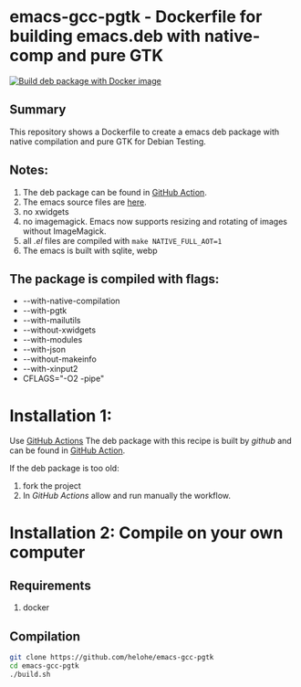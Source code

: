 # emacs-gcc-pgtk - Dockerfile for building emacs.deb with native-comp and pure GTK


[![Build deb package with Docker image](https://github.com/helohe/emacs-gcc-pgtk/actions/workflows/deploy.yml/badge.svg)](https://github.com/helohe/emacs-gcc-pgtk/actions/workflows/deploy.yml)

## Summary
This repository shows a Dockerfile to create a emacs deb package with native compilation and pure GTK for Debian Testing. 

## Notes:
1. The deb package can be found in [GitHub Action](https://github.com/helohe/emacs-gcc-pgtk/actions/workflows/deploy.yml?query=is%3Acompleted).
1. The emacs source files are [here](https://git.savannah.gnu.org/cgit/emacs.git/log/).
1. no xwidgets
1. no imagemagick. Emacs now supports resizing and rotating of images without ImageMagick.
1. all *.el* files are compiled with `make NATIVE_FULL_AOT=1`
1. The emacs is built with sqlite, webp
## The package is compiled with flags:
+ --with-native-compilation
+ --with-pgtk
+ --with-mailutils
+ --without-xwidgets
+ --with-modules
+ --with-json
+ --without-makeinfo
+ --with-xinput2
+ CFLAGS="-O2 -pipe"

# Installation 1: 
Use [GitHub Actions](https://github.com/helohe/emacs-gcc-pgtk/actions)
The deb package with this recipe is built by *github* and can be found in [GitHub Action](https://github.com/helohe/emacs-gcc-pgtk/actions/workflows/deploy.yml?query=is%3Acompleted).


If the deb package is too old: 
1. fork the project
1. In *GitHub Actions* allow and run manually the workflow.
   
# Installation 2: Compile on your own computer
## Requirements
1. docker
## Compilation 
```bash
git clone https://github.com/helohe/emacs-gcc-pgtk
cd emacs-gcc-pgtk
./build.sh
```
